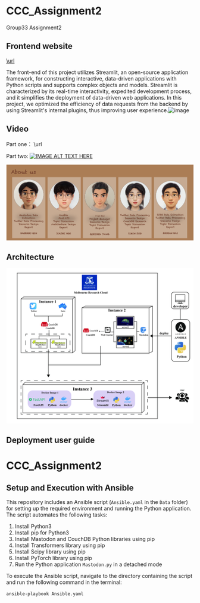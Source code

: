 # CCC_Assignment2
Group33 Assignment2

## Frontend website

[\url](http://172.26.129.111:8501/)

The front-end of this project utilizes Streamlit, an open-source application framework, for constructing interactive, data-driven applications with Python scripts and supports complex objects and models. Streamlit is characterized by its real-time interactivity, expedited development process, and it simplifies the deployment of data-driven web applications. In this project, we optimized the efficiency of data requests from the backend by using Streamlit's internal plugins, thus improving user experience.![image](https://github.com/szzuo/CCC_Assignment2/assets/77279346/ef9408fe-9592-4dc4-a697-48746e56a222)



## Video
Part one： \url

Part two:  [![IMAGE ALT TEXT HERE](http://img.youtube.com/vi/Cp7H8vrW6WE/0.jpg)](https://youtu.be/Cp7H8vrW6WE)

![alt text](./img/about_us.png)


## Architecture
![alt text](./img/logo.jpg)

## Deployment user guide
# CCC_Assignment2

## Setup and Execution with Ansible

This repository includes an Ansible script (`Ansible.yaml` in the `Data` folder) for setting up the required environment and running the Python application. The script automates the following tasks:

1. Install Python3
2. Install pip for Python3
3. Install Mastodon and CouchDB Python libraries using pip
4. Install Transformers library using pip
5. Install Scipy library using pip
6. Install PyTorch library using pip
7. Run the Python application `Mastodon.py` in a detached mode

To execute the Ansible script, navigate to the directory containing the script and run the following command in the terminal:

```bash
ansible-playbook Ansible.yaml



